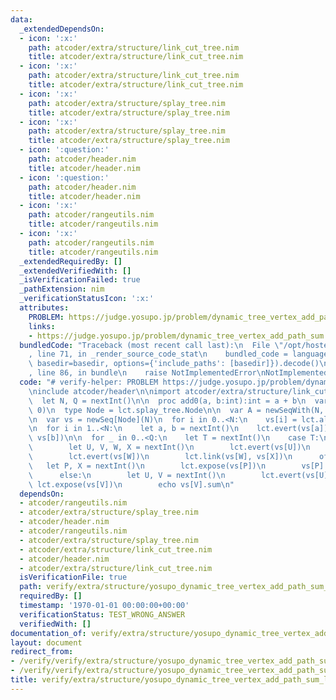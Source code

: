 ```yaml
---
data:
  _extendedDependsOn:
  - icon: ':x:'
    path: atcoder/extra/structure/link_cut_tree.nim
    title: atcoder/extra/structure/link_cut_tree.nim
  - icon: ':x:'
    path: atcoder/extra/structure/link_cut_tree.nim
    title: atcoder/extra/structure/link_cut_tree.nim
  - icon: ':x:'
    path: atcoder/extra/structure/splay_tree.nim
    title: atcoder/extra/structure/splay_tree.nim
  - icon: ':x:'
    path: atcoder/extra/structure/splay_tree.nim
    title: atcoder/extra/structure/splay_tree.nim
  - icon: ':question:'
    path: atcoder/header.nim
    title: atcoder/header.nim
  - icon: ':question:'
    path: atcoder/header.nim
    title: atcoder/header.nim
  - icon: ':x:'
    path: atcoder/rangeutils.nim
    title: atcoder/rangeutils.nim
  - icon: ':x:'
    path: atcoder/rangeutils.nim
    title: atcoder/rangeutils.nim
  _extendedRequiredBy: []
  _extendedVerifiedWith: []
  _isVerificationFailed: true
  _pathExtension: nim
  _verificationStatusIcon: ':x:'
  attributes:
    PROBLEM: https://judge.yosupo.jp/problem/dynamic_tree_vertex_add_path_sum
    links:
    - https://judge.yosupo.jp/problem/dynamic_tree_vertex_add_path_sum
  bundledCode: "Traceback (most recent call last):\n  File \"/opt/hostedtoolcache/Python/3.9.6/x64/lib/python3.9/site-packages/onlinejudge_verify/documentation/build.py\"\
    , line 71, in _render_source_code_stat\n    bundled_code = language.bundle(stat.path,\
    \ basedir=basedir, options={'include_paths': [basedir]}).decode()\n  File \"/opt/hostedtoolcache/Python/3.9.6/x64/lib/python3.9/site-packages/onlinejudge_verify/languages/nim.py\"\
    , line 86, in bundle\n    raise NotImplementedError\nNotImplementedError\n"
  code: "# verify-helper: PROBLEM https://judge.yosupo.jp/problem/dynamic_tree_vertex_add_path_sum\n\
    \ninclude atcoder/header\n\nimport atcoder/extra/structure/link_cut_tree\n\nblock:\n\
    \  let N, Q = nextInt()\n\n  proc add0(a, b:int):int = a + b\n  var lct = initLinkCutTree(add0,\
    \ 0)\n  type Node = lct.splay_tree.Node\n\n  var A = newSeqWith(N, nextInt())\n\
    \n  var vs = newSeq[Node](N)\n  for i in 0..<N:\n    vs[i] = lct.alloc(A[i])\n\
    \n  for i in 1..<N:\n    let a, b = nextInt()\n    lct.evert(vs[a])\n    lct.link(vs[a],\
    \ vs[b])\n\n  for _ in 0..<Q:\n    let T = nextInt()\n    case T:\n      of 0:\n\
    \        let U, V, W, X = nextInt()\n        lct.evert(vs[U])\n        lct.cut(vs[V])\n\
    \        lct.evert(vs[W])\n        lct.link(vs[W], vs[X])\n      of 1:\n     \
    \   let P, X = nextInt()\n        lct.expose(vs[P])\n        vs[P].key += X\n\
    \      else:\n        let U, V = nextInt()\n        lct.evert(vs[U])\n       \
    \ lct.expose(vs[V])\n        echo vs[V].sum\n"
  dependsOn:
  - atcoder/rangeutils.nim
  - atcoder/extra/structure/splay_tree.nim
  - atcoder/header.nim
  - atcoder/rangeutils.nim
  - atcoder/extra/structure/splay_tree.nim
  - atcoder/extra/structure/link_cut_tree.nim
  - atcoder/header.nim
  - atcoder/extra/structure/link_cut_tree.nim
  isVerificationFile: true
  path: verify/extra/structure/yosupo_dynamic_tree_vertex_add_path_sum_link_cut_tree_test.nim
  requiredBy: []
  timestamp: '1970-01-01 00:00:00+00:00'
  verificationStatus: TEST_WRONG_ANSWER
  verifiedWith: []
documentation_of: verify/extra/structure/yosupo_dynamic_tree_vertex_add_path_sum_link_cut_tree_test.nim
layout: document
redirect_from:
- /verify/verify/extra/structure/yosupo_dynamic_tree_vertex_add_path_sum_link_cut_tree_test.nim
- /verify/verify/extra/structure/yosupo_dynamic_tree_vertex_add_path_sum_link_cut_tree_test.nim.html
title: verify/extra/structure/yosupo_dynamic_tree_vertex_add_path_sum_link_cut_tree_test.nim
---
```

